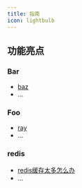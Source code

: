 ```yaml
---
title: 指南
icon: lightbulb
---
```


## 功能亮点

### Bar

- [baz](bar/baz.md)
- ...

### Foo

- [ray](foo/ray.md)
- ...

### redis

- [redis缓存太多怎么办](redis/too_many_cache_how_to_resolve.md)
- ...
